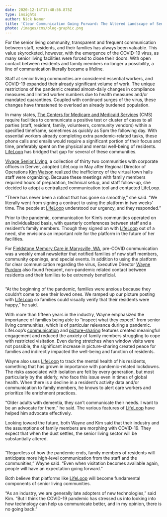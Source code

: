 ```yaml
---
date: 2020-12-14T17:48:56.875Z
type: insights
author: Nick Nemer
title: 'Clear Communication Going Forward: The Altered Landscape of Senior Living'
photo: /images/cms/blog-graphic.png
---
```


For the senior living community, transparent and frequent communication between staff, residents, and their families has always been valuable. This value skyrocketed, however, with the emergence of the COVID-19 virus, as many senior living facilities were forced to close their doors. With open contact between residents and family members no longer a possibility, a line of communication literally became a lifeline.

Staff at senior living communities are considered essential workers, and COVID-19 expanded their already significant volume of work. The unique restrictions of the pandemic created almost-daily changes in compliance measures and limited worker numbers due to health measures and/or mandated quarantines. Coupled with continued surges of the virus, these changes have threatened to overload an already burdened population.

In many states, [The Centers for Medicare and Medicaid Services](https://www.cms.gov/) (CMS) require facilities to communicate a positive test or cluster of cases to all parties (staff, resident, family, volunteers, community vendors) within a specified timeframe, sometimes as quickly as 5pm the following day. With essential workers already completing extra pandemic-related tasks, these phone calls and emails would require a significant portion of their focus and time, preferably spent on the physical and mental well-being of residents. [LifeLoop](https://lifeloop.com/) has bridged that gap for several of these communities.

[Vivage Senior Living](https://www.vivage.com/), a collection of thirty two communities with corporate offices in Denver, adopted LifeLoop in May after Regional Director of Operations [Kim Watson](https://www.vivage.com/content/About_Vivage/ort_team.asp) realized the inefficiency of the virtual town halls staff were organizing. Because these meetings with family members required hours of preparation, technical setup, and staff follow-up, she decided to adopt a centralized communication tool and contacted LifeLoop.

“There has never been a rollout that has gone so smoothly,” she said. “We literally went from signing a contract to using the platform in two weeks’ time. The people at [LifeLoop](https://lifeloop.com/) understood our urgency, and they responded.”

Prior to the pandemic, communication for Kim’s communities operated on an individualized basis, with quarterly conferences between staff and a resident’s family members. Though they signed on with [LifeLoop](https://lifeloop.com/) out of a need, she envisions an important role for the platform in the future of her facilities.

For [Fieldstone Memory Care in Marysville, WA](https://www.fieldstonecommunities.com/memory-care-in-marysville-wa/), pre-COVID communication was a weekly email newsletter that notified families of new staff members, community openings, and special events. In addition to using the platform for clear communication regarding the virus, Executive Director [Wayne Purdom](https://www.fieldstonecommunities.com/blog/marysville-memory-care/welcome-wayne-purdom-executive-director-of-fieldstone-memory-care-marysville/) also found frequent, non-pandemic related contact between residents and their families to be extremely beneficial.

![]()

“At the beginning of the pandemic, families were anxious because they couldn’t come to see their loved ones. We ramped up our picture posting with [LifeLoop](https://lifeloop.com/) so families could visually verify that their residents were happy,” he said.

With more than fifteen years in the industry, Wayne emphasized the importance of families being able to “inspect what they expect” from senior living communities, which is of particular relevance during a pandemic. LifeLoop’s [communication](https://lifeloop.com/features/communication) and [picture-sharing](https://lifeloop.com/features/photos) features created meaningful engagement and reduced the anxiety of family members struggling to cope with restricted visitation. Even during stretches when window visits were not possible, the significant increase in picture-sharing created peace for families and indirectly impacted the well-being and function of residents.

Wayne also uses [LifeLoop](https://lifeloop.com/) to track the mental health of his residents, something that has grown in importance with pandemic-related lockdowns. The risks associated with isolation are felt by every generation, but most particularly by the elderly, who face this issue even in times of global health. When there is a decline in a resident’s activity data and/or communication to family members, he knows to alert care workers and prioritize life enrichment practices.

“Older adults with dementia, they can’t communicate their needs. I want to be an advocate for them,” he said. The various features of [LifeLoop](https://lifeloop.com/) have helped him advocate effectively.

Looking toward the future, both Wayne and Kim said that their industry and the assumptions of family members are morphing with COVID-19. They expect that when the dust settles, the senior living sector will be substantially altered.

![]()

“Regardless of how the pandemic ends, family members of residents will anticipate more high-level communication from the staff and the communities,” Wayne said. “Even when visitation becomes available again, people will have an expectation going forward.”

Both believe that platforms like [LifeLoop](https://lifeloop.com/) will become fundamental components of senior living communities.

“As an industry, we are generally late adopters of new technologies,” said Kim. “But I think the COVID-19 pandemic has stressed us into looking into how technology can help us communicate better, and in my opinion, there is no going back.”
